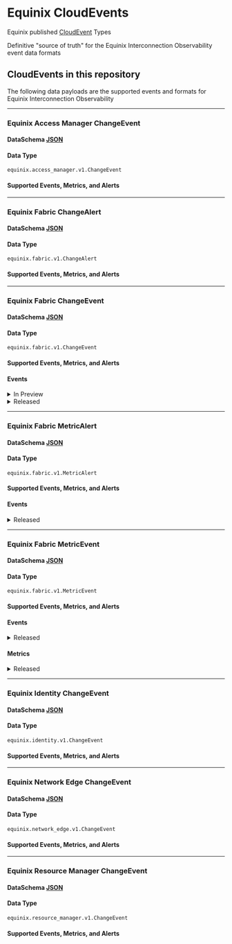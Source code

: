 # Equinix CloudEvents

Equinix published [CloudEvent](https://cloudevents.io/) Types

Definitive "source of truth" for the Equinix Interconnection Observability event data formats

## CloudEvents in this repository

The following data payloads are the supported events and formats for Equinix Interconnection Observability

<!-- CATALOG_GENERATION_START -->
---
### Equinix Access Manager ChangeEvent
#### DataSchema [JSON](https://equinix.github.io/equinix-cloudevents/jsonschema/equinix/access_manager/v1/ChangeEvent.json)
#### Data Type
`equinix.access_manager.v1.ChangeEvent`
#### Supported Events, Metrics, and Alerts



---
### Equinix Fabric ChangeAlert
#### DataSchema [JSON](https://equinix.github.io/equinix-cloudevents/jsonschema/equinix/fabric/v1/ChangeAlert.json)
#### Data Type
`equinix.fabric.v1.ChangeAlert`
#### Supported Events, Metrics, and Alerts



---
### Equinix Fabric ChangeEvent
#### DataSchema [JSON](https://equinix.github.io/equinix-cloudevents/jsonschema/equinix/fabric/v1/ChangeEvent.json)
#### Data Type
`equinix.fabric.v1.ChangeEvent`
#### Supported Events, Metrics, and Alerts
#### Events

<details>
<summary>In Preview</summary>

`equinix.fabric.registration` <br>
`equinix.fabric.service_token.state.deleted` <br>
`equinix.fabric.service_token.state.inactive`

</details>



<details>
<summary>Released</summary>

`equinix.fabric.connection.attribute.changed` <br>
`equinix.fabric.connection.bgpipv4_session_status.connect` <br>
`equinix.fabric.connection.bgpipv4_session_status.established` <br>
`equinix.fabric.connection.bgpipv4_session_status.idle` <br>
`equinix.fabric.connection.bgpipv4_session_status.open_confirm` <br>
`equinix.fabric.connection.bgpipv4_session_status.open_confirm` <br>
`equinix.fabric.connection.bgpipv4_session_status.open_sent` <br>
`equinix.fabric.connection.bgpipv4_session_status.open_sent` <br>
`equinix.fabric.connection.bgpipv6_session_status.connect` <br>
`equinix.fabric.connection.bgpipv6_session_status.established` <br>
`equinix.fabric.connection.bgpipv6_session_status.idle` <br>
`equinix.fabric.connection.state.deprovisioned` <br>
`equinix.fabric.connection.state.deprovisioning` <br>
`equinix.fabric.connection.state.pending` <br>
`equinix.fabric.connection.state.provisioned` <br>
`equinix.fabric.connection.state.provisioning` <br>
`equinix.fabric.connection.status.down` <br>
`equinix.fabric.connection.status.up` <br>
`equinix.fabric.network.state.deprovisioned` <br>
`equinix.fabric.network.state.deprovisioning` <br>
`equinix.fabric.network.state.provisioned` <br>
`equinix.fabric.network.state.provisioning` <br>
`equinix.fabric.port.state.deprovisioned` <br>
`equinix.fabric.port.state.failed` <br>
`equinix.fabric.port.state.provisioned` <br>
`equinix.fabric.port.status.down` <br>
`equinix.fabric.port.status.up` <br>
`equinix.fabric.router.state.deprovisioned` <br>
`equinix.fabric.router.state.deprovisioning` <br>
`equinix.fabric.router.state.failed` <br>
`equinix.fabric.router.state.not_deprovisioned` <br>
`equinix.fabric.router.state.not_provisioned` <br>
`equinix.fabric.router.state.provisioned` <br>
`equinix.fabric.router.state.provisioning` <br>
`equinix.fabric.router.state.reprovisioning` <br>
`equinix.fabric.service_token.attribute.changed` <br>
`equinix.fabric.service_token.state.deleted` <br>
`equinix.fabric.service_token.state.inactive`

</details>



---
### Equinix Fabric MetricAlert
#### DataSchema [JSON](https://equinix.github.io/equinix-cloudevents/jsonschema/equinix/fabric/v1/MetricAlert.json)
#### Data Type
`equinix.fabric.v1.MetricAlert`
#### Supported Events, Metrics, and Alerts
#### Events

<details>
<summary>Released</summary>

`equinix.fabric.connection.ipv4_installed_routes.utilization` <br>
`equinix.fabric.connection.ipv6_installed_routes.utilization` <br>
`equinix.fabric.router.ipv4_installed_routes.utilization` <br>
`equinix.fabric.router.ipv6_installed_routes.utilization`

</details>



---
### Equinix Fabric MetricEvent
#### DataSchema [JSON](https://equinix.github.io/equinix-cloudevents/jsonschema/equinix/fabric/v1/MetricEvent.json)
#### Data Type
`equinix.fabric.v1.MetricEvent`
#### Supported Events, Metrics, and Alerts
#### Events

<details>
<summary>Released</summary>

`equinix.fabric.metric`

</details>

#### Metrics

<details>
<summary>Released</summary>

`equinix.fabric.connection.bandwidth_rx.usage` <br>
`equinix.fabric.connection.bandwidth_tx.usage` <br>
`equinix.fabric.metro.am_{:metroCode}.latency` <br>
`equinix.fabric.metro.at_{:metroCode}.latency` <br>
`equinix.fabric.metro.ba_{:metroCode}.latency` <br>
`equinix.fabric.metro.bg_{:metroCode}.latency` <br>
`equinix.fabric.metro.bl_{:metroCode}.latency` <br>
`equinix.fabric.metro.bo_{:metroCode}.latency` <br>
`equinix.fabric.metro.bx_{:metroCode}.latency` <br>
`equinix.fabric.metro.ca_{:metroCode}.latency` <br>
`equinix.fabric.metro.ch_{:metroCode}.latency` <br>
`equinix.fabric.metro.cl_{:metroCode}.latency` <br>
`equinix.fabric.metro.cu_{:metroCode}.latency` <br>
`equinix.fabric.metro.da_{:metroCode}.latency` <br>
`equinix.fabric.metro.db_{:metroCode}.latency` <br>
`equinix.fabric.metro.dc_{:metroCode}.latency` <br>
`equinix.fabric.metro.de_{:metroCode}.latency` <br>
`equinix.fabric.metro.dx_{:metroCode}.latency` <br>
`equinix.fabric.metro.fr_{:metroCode}.latency` <br>
`equinix.fabric.metro.gv_{:metroCode}.latency` <br>
`equinix.fabric.metro.he_{:metroCode}.latency` <br>
`equinix.fabric.metro.hh_{:metroCode}.latency` <br>
`equinix.fabric.metro.hk_{:metroCode}.latency` <br>
`equinix.fabric.metro.ho_{:metroCode}.latency` <br>
`equinix.fabric.metro.il_{:metroCode}.latency` <br>
`equinix.fabric.metro.jh_{:metroCode}.latency` <br>
`equinix.fabric.metro.ka_{:metroCode}.latency` <br>
`equinix.fabric.metro.kl_{:metroCode}.latency` <br>
`equinix.fabric.metro.la_{:metroCode}.latency` <br>
`equinix.fabric.metro.ld_{:metroCode}.latency` <br>
`equinix.fabric.metro.lm_{:metroCode}.latency` <br>
`equinix.fabric.metro.ls_{:metroCode}.latency` <br>
`equinix.fabric.metro.ma_{:metroCode}.latency` <br>
`equinix.fabric.metro.mb_{:metroCode}.latency` <br>
`equinix.fabric.metro.md_{:metroCode}.latency` <br>
`equinix.fabric.metro.me_{:metroCode}.latency` <br>
`equinix.fabric.metro.mi_{:metroCode}.latency` <br>
`equinix.fabric.metro.ml_{:metroCode}.latency` <br>
`equinix.fabric.metro.mo_{:metroCode}.latency` <br>
`equinix.fabric.metro.mt_{:metroCode}.latency` <br>
`equinix.fabric.metro.mu_{:metroCode}.latency` <br>
`equinix.fabric.metro.mx_{:metroCode}.latency` <br>
`equinix.fabric.metro.ny_{:metroCode}.latency` <br>
`equinix.fabric.metro.os_{:metroCode}.latency` <br>
`equinix.fabric.metro.ot_{:metroCode}.latency` <br>
`equinix.fabric.metro.pa_{:metroCode}.latency` <br>
`equinix.fabric.metro.pe_{:metroCode}.latency` <br>
`equinix.fabric.metro.ph_{:metroCode}.latency` <br>
`equinix.fabric.metro.rj_{:metroCode}.latency` <br>
`equinix.fabric.metro.se_{:metroCode}.latency` <br>
`equinix.fabric.metro.sg_{:metroCode}.latency` <br>
`equinix.fabric.metro.sk_{:metroCode}.latency` <br>
`equinix.fabric.metro.sl_{:metroCode}.latency` <br>
`equinix.fabric.metro.so_{:metroCode}.latency` <br>
`equinix.fabric.metro.sp_{:metroCode}.latency` <br>
`equinix.fabric.metro.st_{:metroCode}.latency` <br>
`equinix.fabric.metro.sv_{:metroCode}.latency` <br>
`equinix.fabric.metro.sy_{:metroCode}.latency` <br>
`equinix.fabric.metro.tr_{:metroCode}.latency` <br>
`equinix.fabric.metro.ty_{:metroCode}.latency` <br>
`equinix.fabric.metro.va_{:metroCode}.latency` <br>
`equinix.fabric.metro.wa_{:metroCode}.latency` <br>
`equinix.fabric.metro.wi_{:metroCode}.latency` <br>
`equinix.fabric.metro.zh_{:metroCode}.latency` <br>
`equinix.fabric.port.bandwidth_rx.usage` <br>
`equinix.fabric.port.bandwidth_tx.usage` <br>
`equinix.fabric.port.packets_dropped_rx.count` <br>
`equinix.fabric.port.packets_dropped_tx.count` <br>
`equinix.fabric.port.packets_erred_rx.count` <br>
`equinix.fabric.port.packets_erred_tx.count`

</details>


---
### Equinix Identity ChangeEvent
#### DataSchema [JSON](https://equinix.github.io/equinix-cloudevents/jsonschema/equinix/identity/v1/ChangeEvent.json)
#### Data Type
`equinix.identity.v1.ChangeEvent`
#### Supported Events, Metrics, and Alerts



---
### Equinix Network Edge ChangeEvent
#### DataSchema [JSON](https://equinix.github.io/equinix-cloudevents/jsonschema/equinix/network_edge/v1/ChangeEvent.json)
#### Data Type
`equinix.network_edge.v1.ChangeEvent`
#### Supported Events, Metrics, and Alerts



---
### Equinix Resource Manager ChangeEvent
#### DataSchema [JSON](https://equinix.github.io/equinix-cloudevents/jsonschema/equinix/resource_manager/v1/ChangeEvent.json)
#### Data Type
`equinix.resource_manager.v1.ChangeEvent`
#### Supported Events, Metrics, and Alerts



<!-- CATALOG_GENERATION_END -->
